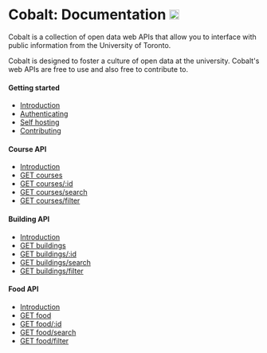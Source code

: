 # Cobalt: Documentation [<img src="https://avatars0.githubusercontent.com/u/10912859" width="20" height="20" />](https://cobalt.qas.im/documentation)

Cobalt is a collection of open data web APIs that allow you to interface with public information from the University of Toronto.

Cobalt is designed to foster a culture of open data at the university. Cobalt's web APIs are free to use and also free to contribute to.

#### Getting started

* [Introduction](./getting-started/introduction.md)
* [Authenticating](./getting-started/authenticating.md)
* [Self hosting](./getting-started/self-hosting.md)
* [Contributing](./getting-started/contributing.md)

#### Course API

* [Introduction](./endpoints/courses/introduction.md)
* [GET courses](./endpoints/courses/list.md)
* [GET courses/:id](./endpoints/courses/show.md)
* [GET courses/search](./endpoints/courses/search.md)
* [GET courses/filter](./endpoints/courses/filter.md)

#### Building API

* [Introduction](./endpoints/buildings/introduction.md)
* [GET buildings](./endpoints/buildings/list.md)
* [GET buildings/:id](./endpoints/buildings/show.md)
* [GET buildings/search](./endpoints/buildings/search.md)
* [GET buildings/filter](./endpoints/buildings/filter.md)

#### Food API

* [Introduction](./endpoints/food/introduction.md)
* [GET food](./endpoints/food/list.md)
* [GET food/:id](./endpoints/food/show.md)
* [GET food/search](./endpoints/food/search.md)
* [GET food/filter](./endpoints/food/filter.md)
